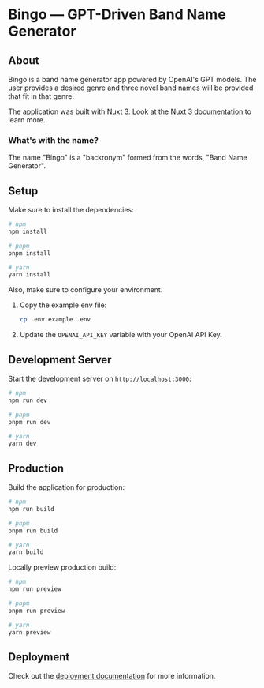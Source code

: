 # Bingo — GPT-Driven Band Name Generator

## About

Bingo is a band name generator app powered by OpenAI's GPT models. The user
provides a desired genre and three novel band names will be provided that fit
in that genre.

The application was built with Nuxt 3. Look at the [Nuxt 3
documentation](https://nuxt.com/docs/getting-started/introduction) to learn
more.

### What's with the name?

The name "Bingo" is a "backronym" formed from the words, "Band Name Generator".

## Setup

Make sure to install the dependencies:

```bash
# npm
npm install

# pnpm
pnpm install

# yarn
yarn install
```

Also, make sure to configure your environment.

1. Copy the example env file:

   ```bash
   cp .env.example .env
   ```

2. Update the `OPENAI_API_KEY` variable with your OpenAI API Key.

## Development Server

Start the development server on `http://localhost:3000`:

```bash
# npm
npm run dev

# pnpm
pnpm run dev

# yarn
yarn dev
```

## Production

Build the application for production:

```bash
# npm
npm run build

# pnpm
pnpm run build

# yarn
yarn build
```

Locally preview production build:

```bash
# npm
npm run preview

# pnpm
pnpm run preview

# yarn
yarn preview
```

## Deployment

Check out the [deployment
documentation](https://nuxt.com/docs/getting-started/deployment) for more
information.
